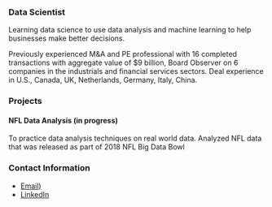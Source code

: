 ### Data Scientist

Learning data science to use data analysis and machine learning to help businesses make better decisions. 

Previously experienced M&A and PE professional with 16 completed transactions with aggregate value of $9 billion, Board Observer on 6 companies in the industrials and financial services sectors. Deal experience in U.S., Canada, UK, Netherlands, Germany, Italy, China.

### Projects

#### NFL Data Analysis (in progress) 
To practice data analysis techniques on real world data. Analyzed NFL data that was released as part of 2018 NFL Big Data Bowl

### Contact Information
- [Email)](mailto:donw385@gmail.com)
- [LinkedIn](https://www.linkedin.com/in/dongweiwang/)
